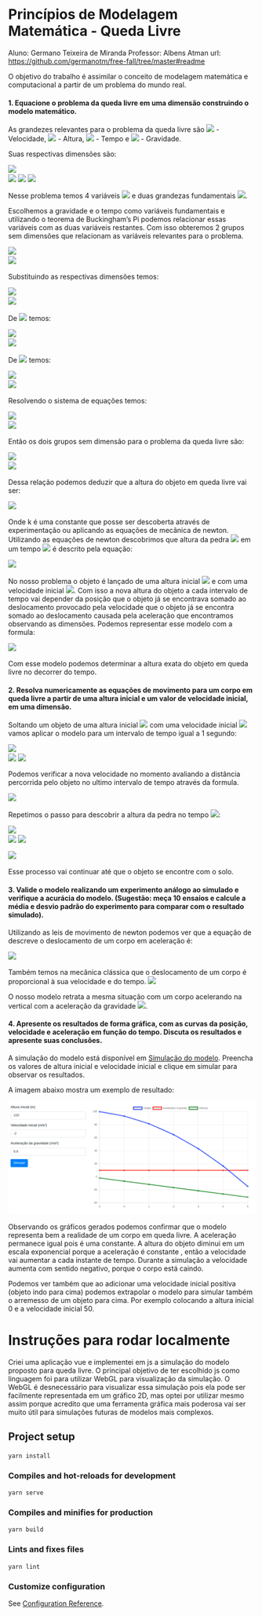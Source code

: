 # Princípios de Modelagem Matemática - Queda Livre
Aluno: Germano Teixeira de Miranda
Professor: Albens Atman
url: https://github.com/germanotm/free-fall/tree/master#readme

O objetivo do trabalho é assimilar o conceito de modelagem matemática e computacional a partir de um problema do mundo real.

#### 1. Equacione o problema da queda livre em uma dimensão construindo o modelo matemático.

As grandezes relevantes para o problema da queda livre são <img src="https://render.githubusercontent.com/render/math?math=V"> - Velocidade, <img src="https://render.githubusercontent.com/render/math?math=h"> - Altura, <img src="https://render.githubusercontent.com/render/math?math=t"> - Tempo e <img src="https://render.githubusercontent.com/render/math?math=g"> - Gravidade. 

Suas respectivas dimensões são:

<img src="https://render.githubusercontent.com/render/math?math=[V] = \frac L T "> \
<img src="https://render.githubusercontent.com/render/math?math=[h] = L ">
<img src="https://render.githubusercontent.com/render/math?math=[t] = T ">
<img src="https://render.githubusercontent.com/render/math?math=[g] = \frac L {T^2} ">

Nesse problema temos 4 variáveis <img src="https://render.githubusercontent.com/render/math?math=(V,h,t,g)"> e duas grandezas fundamentais <img src="https://render.githubusercontent.com/render/math?math=(T,L)">.

Escolhemos a gravidade e o tempo como variáveis fundamentais e utilizando o teorema de Buckingham’s Pi podemos relacionar essas variáveis com as duas variáveis restantes. Com isso obteremos 2 grupos sem dimensões que relacionam as variáveis relevantes para o problema.

<img src="https://render.githubusercontent.com/render/math?math=\prod_1 = V^{a_1} t^{b_1} g"> \
<img src="https://render.githubusercontent.com/render/math?math=\prod_2 = V^{a_2} t^{b_2} h">

Substituindo as respectivas dimensões temos:

<img src="https://render.githubusercontent.com/render/math?math=\prod_1 = (LT^{-2})^{a_1} T^{b_1} LT^{-1}"> \
<img src="https://render.githubusercontent.com/render/math?math=\prod_2 = (LT^{-2})^{a_2} T^{b_2} L"> 

De <img src="https://render.githubusercontent.com/render/math?math=\prod_1"> temos:

<img src="https://render.githubusercontent.com/render/math?math=L: a_1 %2B 1 = 0 "> \
<img src="https://render.githubusercontent.com/render/math?math=T: -2a_1 %2B b_1 - 1 = 0 ">

De <img src="https://render.githubusercontent.com/render/math?math=\prod_2"> temos:

<img src="https://render.githubusercontent.com/render/math?math=L: a_2 %2B 1 = 0 "> \
<img src="https://render.githubusercontent.com/render/math?math=T: -2a_2 %2B b_2 = 0 ">

Resolvendo o sistema de equações temos:

<img src="https://render.githubusercontent.com/render/math?math=a_1 = -1, b_1 = -1"> \
<img src="https://render.githubusercontent.com/render/math?math=a_2 = -1, b_2 = -2">

Então os dois grupos sem dimensão para o problema da queda livre são:

<img src="https://render.githubusercontent.com/render/math?math=\prod_1 = (\frac{v}{gt})"> \
<img src="https://render.githubusercontent.com/render/math?math=\prod_2 = (\frac{h}{gt^2})"> 

Dessa relação podemos deduzir que a altura do objeto em queda livre vai ser:

<img src="https://render.githubusercontent.com/render/math?math=h = k gt^2"> <br>

Onde k é uma constante que posse ser descoberta através de experimentação ou aplicando as equações de mecânica de newton. Utilizando as equações de newton descobrimos que altura da pedra <img src="https://render.githubusercontent.com/render/math?math=h"> em um tempo <img src="https://render.githubusercontent.com/render/math?math=t"> é descrito pela equação:

<img src="https://render.githubusercontent.com/render/math?math=h = \frac{1}{2}gt^2"> <br>

No nosso problema o objeto é lançado de uma altura inicial <img src="https://render.githubusercontent.com/render/math?math=h_0"> e com uma velocidade inicial <img src="https://render.githubusercontent.com/render/math?math=v_0">. Com isso a nova altura do objeto a cada intervalo de tempo vai depender da posição que o objeto já se encontrava somado ao deslocamento provocado pela velocidade que o objeto já se encontra somado ao deslocamento causada pela aceleração que encontramos observando as dimensões. Podemos representar esse modelo com a formula:

<img src="https://render.githubusercontent.com/render/math?math=h = h_0 %2B v_0t %2B \frac{1}{2}gt^2">

Com esse modelo podemos determinar a altura exata do objeto em queda livre no decorrer do tempo.

#### 2. Resolva numericamente as equações de movimento para um corpo em queda livre a partir de uma altura inicial e um valor de velocidade inicial, em uma dimensão. 

Soltando um objeto de uma altura inicial <img src="https://render.githubusercontent.com/render/math?math=h_0 = 100m"> com uma velocidade inicial <img src="https://render.githubusercontent.com/render/math?math=v_0 = -2m/s"> vamos aplicar o modelo para um intervalo de tempo igual a 1 segundo:

<img src="https://render.githubusercontent.com/render/math?math=h_1 = h_0 %2B v_0t %2B \frac{1}{2}gt^2"> \
<img src="https://render.githubusercontent.com/render/math?math=h_1 = 100 - 2*1 %2B \frac{1}{2}*(-9.8)*1">
<img src="https://render.githubusercontent.com/render/math?math=h_1 = 93.1 m">

Podemos verificar a nova velocidade no momento avaliando a distância percorrida pelo objeto no ultimo intervalo de tempo através da formula.

<img src="https://render.githubusercontent.com/render/math?math=v_1 = \frac{h_1 - h_0}{t} = \frac{93.1 - 100}{1} = -6.9 m/s">

Repetimos o passo para descobrir a altura da pedra no tempo <img src="https://render.githubusercontent.com/render/math?math=t = 2">:

<img src="https://render.githubusercontent.com/render/math?math=h_2 = h_1 %2B v_1t %2B \frac{1}{2}gt^2"> \
<img src="https://render.githubusercontent.com/render/math?math=h_2 = 93.1 - 6.9*1 %2B \frac{1}{2}*(-9.8)*1">
<img src="https://render.githubusercontent.com/render/math?math=h_2 = 81.3 m">

<img src="https://render.githubusercontent.com/render/math?math=v_2 = \frac{h_2 - h_1}{t} = \frac{81.3 - 93.1}{1} = -11.8 m/s">

Esse processo vai continuar até que o objeto se encontre com o solo.


#### 3. Valide o modelo realizando um experimento análogo ao simulado e verifique a acurácia do modelo. (Sugestão: meça 10 ensaios e calcule a média e desvio padrão do experimento para comparar com o resultado simulado).

Utilizando as leis de movimento de newton podemos ver que a equação de descreve o deslocamento de um corpo em aceleração é:

<img src="https://render.githubusercontent.com/render/math?math=S = \frac{1}{2}at^2"> 

Também temos na mecânica clássica que o deslocamento de um corpo é proporcional à sua velocidade e do tempo. 
<img src="https://render.githubusercontent.com/render/math?math=S = vt">

O nosso modelo retrata a mesma situação com um corpo acelerando na vertical com a aceleração da gravidade <img src="https://render.githubusercontent.com/render/math?math=g">.

#### 4. Apresente os resultados  de forma gráfica, com as curvas da posição, velocidade e aceleração em função do tempo. Discuta os resultados e  apresente suas conclusões.

A simulação do modelo está disponível em [Simulação do modelo](https://germanotm.github.io/free-fall/). Preencha os valores de altura inicial e velocidade inicial e clique em simular para observar os resultados.

A imagem abaixo mostra um exemplo de resultado:

![Simulação modelo](./public/simulacao.png)

Observando os gráficos gerados podemos confirmar que o modelo representa bem a realidade de um corpo em queda livre. A aceleração permanece igual pois é uma constante. A altura do objeto diminui em um escala exponencial porque a aceleração é constante , então a velocidade vai aumentar a cada instante de tempo. Durante a simulação a velocidade aumenta com sentido negativo, porque o corpo está caindo.

Podemos ver também que ao adicionar uma velocidade inicial positiva (objeto indo para cima) podemos extrapolar o modelo para simular também o arremesso de um objeto para cima. Por exemplo colocando a altura inicial 0 e a velocidade inicial 50.

# Instruções para rodar localmente

Criei uma aplicação vue e implementei em js a simulação do modelo proposto para queda livre. O principal objetivo de ter escolhido js como linguagem foi para utilizar WebGL para visualização da simulação. O WebGL é desnecessário para visualizar essa simulação pois ela pode ser facilmente representada em um gráfico 2D, mas optei por utilizar mesmo assim porque acredito que uma ferramenta gráfica mais poderosa vai ser muito útil para simulações futuras de modelos mais complexos. 

## Project setup
```
yarn install
```

### Compiles and hot-reloads for development
```
yarn serve
```

### Compiles and minifies for production
```
yarn build
```

### Lints and fixes files
```
yarn lint
```

### Customize configuration
See [Configuration Reference](https://cli.vuejs.org/config/).
